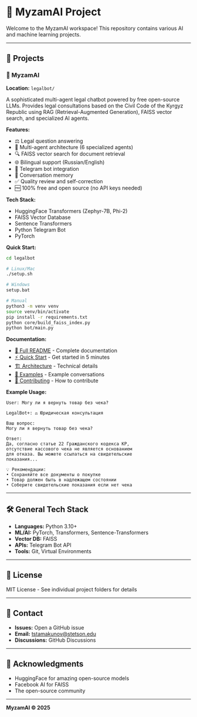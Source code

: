 # 🚀 MyzamAI Project

Welcome to the MyzamAI workspace! This repository contains various AI and machine learning projects.

---

## 📂 Projects

### 🤖 MyzamAI
**Location:** `legalbot/`

A sophisticated multi-agent legal chatbot powered by free open-source LLMs. Provides legal consultations based on the Civil Code of the Kyrgyz Republic using RAG (Retrieval-Augmented Generation), FAISS vector search, and specialized AI agents.

**Features:**
- ⚖️ Legal question answering
- 🤖 Multi-agent architecture (6 specialized agents)
- 🔍 FAISS vector search for document retrieval
- 🌐 Bilingual support (Russian/English)
- 📱 Telegram bot integration
- 💾 Conversation memory
- ✅ Quality review and self-correction
- 🆓 100% free and open source (no API keys needed)

**Tech Stack:**
- HuggingFace Transformers (Zephyr-7B, Phi-2)
- FAISS Vector Database
- Sentence Transformers
- Python Telegram Bot
- PyTorch

**Quick Start:**
```bash
cd legalbot

# Linux/Mac
./setup.sh

# Windows
setup.bat

# Manual
python3 -m venv venv
source venv/bin/activate
pip install -r requirements.txt
python core/build_faiss_index.py
python bot/main.py
```

**Documentation:**
- [📖 Full README](legalbot/README.md) - Complete documentation
- [⚡ Quick Start](legalbot/QUICKSTART.md) - Get started in 5 minutes
- [🏗️ Architecture](legalbot/ARCHITECTURE.md) - Technical details
- [💬 Examples](legalbot/EXAMPLES.md) - Example conversations
- [🤝 Contributing](legalbot/CONTRIBUTING.md) - How to contribute

**Example Usage:**
```
User: Могу ли я вернуть товар без чека?

LegalBot+: ⚖️ Юридическая консультация

Ваш вопрос:
Могу ли я вернуть товар без чека?

Ответ:
Да, согласно статье 22 Гражданского кодекса КР, 
отсутствие кассового чека не является основанием 
для отказа. Вы можете ссылаться на свидетельские 
показания...

💡 Рекомендации:
• Сохраняйте все документы о покупке
• Товар должен быть в надлежащем состоянии
• Соберите свидетельские показания если нет чека
```

---

## 🛠️ General Tech Stack

- **Languages:** Python 3.10+
- **ML/AI:** PyTorch, Transformers, Sentence-Transformers
- **Vector DB:** FAISS
- **APIs:** Telegram Bot API
- **Tools:** Git, Virtual Environments

---

## 📄 License

MIT License - See individual project folders for details

---

## 📧 Contact

- **Issues:** Open a GitHub issue
- **Email:** tstamakunov@stetson.edu
- **Discussions:** GitHub Discussions

---

## 🙏 Acknowledgments

- HuggingFace for amazing open-source models
- Facebook AI for FAISS
- The open-source community

---

**MyzamAI © 2025**
